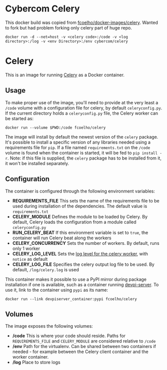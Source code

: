Cybercom Celery
======
This docker build was copied from [fcoelho/docker-images/celery](https://github.com/fcoelho/docker-images/tree/master/celery). Wanted to fork but had problem forking only celery part of huge repo.

    docker run -d --net=host -v <celery code>:/code -v <log directory>:/log -v <env Directory>:/env cybercom/celery 

Celery
======

This is an image for running [Celery](http://www.celeryproject.org/) as a
Docker container.

Usage
-----

To make proper use of the image, you'll need to provide at the very least a
``/code`` volume with a configuration file for celery, by default
``celeryconfig.py``. If the current directory holds a ``celeryconfig.py`` file,
the Celery worker can be started as:

	docker run --volume $PWD:/code fcoelho/celery

The image will install by default the newest version of the ``celery`` package.
It's possible to install a specific version of any libraries needed using a
requirements file for ``pip``. If a file named ``requirements.txt`` on the
``/code`` volume is found when the container is started, it will be fed to
``pip install -r``. Note: if this file is supplied, the ``celery`` package has
to be installed from it, it won't be installed separately.

Configuration
-------------

The container is configured through the following environment variables:

- **REQUIREMENTS_FILE** This sets the name of the requirements file to be used
  during installation of the dependencies. The default value is
  ``requirements.txt``
- **CELERY_MODULE** Defines the module to be loaded by Celery. By default,
  Celery loads the configuration from a module called ``celeryconfig.py``
- **RUN_CELERY_BEAT** If this environment variable is set to ``true``, the
  container will run Celery beat along the workers
- **CELERY_CONCURRENCY** Sets the number of workers. By default, runs only 1
  worker
- **CELERY_LOG_LEVEL** Sets the [log level for the celery
  worker](http://celery.readthedocs.org/en/latest/reference/celery.bin.worker.html#cmdoption-celery-worker-l),
  with ``notice`` as  default
- **CELERY_LOG_FILE** Specifies the celery output log file to be used. By
  default, ``/log/celery.log`` is used

This container makes it possible to use a PyPI mirror during package
installation if one is available, such as a container running
[devpi-server](https://registry.hub.docker.com/u/fcoelho/devpi-server/). To use
it, link to the container using ``pypi`` as its name:

	docker run --link devpiserver_container:pypi fcoelho/celery


Volumes
-------

The image exposes the following volumes:

- **/code** This is where your code should reside. Paths for
  ``REQUIREMENTS_FILE`` and ``CELERY_MODULE`` are considered relative to
  ``/code``
- **/env** Path for the virtualenv. Can be shared between two containers if
  needed - for example between the Celery client container and the worker
  container.
- **/log** Place to store logs

